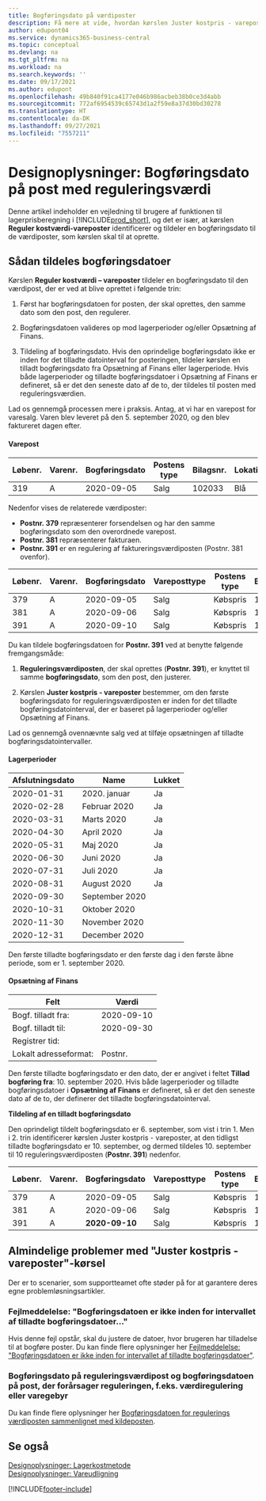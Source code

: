 ```yaml
---
title: Bogføringsdato på værdiposter
description: Få mere at vide, hvordan kørslen Juster kostpris - vareposter identificerer og tildeler en posteringsdato til de værdiposter, der er ved at blive oprettet.
author: edupont04
ms.service: dynamics365-business-central
ms.topic: conceptual
ms.devlang: na
ms.tgt_pltfrm: na
ms.workload: na
ms.search.keywords: ''
ms.date: 09/17/2021
ms.author: edupont
ms.openlocfilehash: 49b840f91ca4177e046b986acbeb38b0ce3d4abb
ms.sourcegitcommit: 772af6954539c65743d1a2f59e8a37d30bd30278
ms.translationtype: HT
ms.contentlocale: da-DK
ms.lasthandoff: 09/27/2021
ms.locfileid: "7557211"
---
```

# <a name="design-details-posting-date-on-adjustment-value-entry"></a>Designoplysninger: Bogføringsdato på post med reguleringsværdi

Denne artikel indeholder en vejledning til brugere af funktionen til lagerprisberegning i [!INCLUDE[prod_short](includes/prod_short.md)], og det er især, at kørslen **Reguler kostværdi-vareposter** identificerer og tildeler en bogføringsdato til de værdiposter, som kørslen skal til at oprette.

## <a name="how-posting-dates-are-assigned"></a>Sådan tildeles bogføringsdatoer

Kørslen **Reguler kostværdi – vareposter** tildeler en bogføringsdato til den værdipost, der er ved at blive oprettet i følgende trin:  

1. Først har bogføringsdatoen for posten, der skal oprettes, den samme dato som den post, den regulerer.  

2. Bogføringsdatoen valideres op mod lagerperioder og/eller Opsætning af Finans.  

3. Tildeling af bogføringsdato. Hvis den oprindelige bogføringsdato ikke er inden for det tilladte datointerval for posteringen, tildeler kørslen en tilladt bogføringsdato fra Opsætning af Finans eller lagerperiode. Hvis både lagerperioder og tilladte bogføringsdatoer i Opsætning af Finans er defineret, så er det den seneste dato af de to, der tildeles til posten med reguleringsværdien.  

Lad os gennemgå processen mere i praksis. Antag, at vi har en varepost for varesalg. Varen blev leveret på den 5. september 2020, og den blev faktureret dagen efter.  

#### <a name="item-ledger-entry"></a>Varepost

|Løbenr.  |Varenr.  |Bogføringsdato  |Postens type  | Bilagsnr. |Lokationskode  |Antal  |Kostbeløb (faktisk)  |Faktureret antal  |Restantal  |
|---------|---------|---------|---------|---------|---------|---------|---------|---------|---------|
|319     |A         |2020-09-05     |  Salg       |102033     |  Blå       | -1    |    -11     |-1     |    0     |

Nedenfor vises de relaterede værdiposter:

- **Postnr. 379** repræsenterer forsendelsen og har den samme bogføringsdato som den overordnede varepost.  
- **Postnr. 381** repræsenterer fakturaen.  
- **Postnr. 391** er en regulering af faktureringsværdiposten (Postnr. 381 ovenfor).  

|Løbenr.  |Varenr.  |Bogføringsdato  |Vareposttype  |Postens type  |Bilagsnr.  |Varepostløbenr.  |Lokationskode  |Varepostmængde  |Faktureret antal  |Kostbeløb (faktisk)  |Kostbeløb (forventet)  |Regulering  |Udlign.postløbenr.  |Kildespor  |
|---------|---------|---------|---------|---------|---------|---------|---------|---------|---------|--------|---------|---------|---------|---------|
|379     |  A       |    2020-09-05     |    Salg     | Købspris   | 102033        |319     | Blå        | -1       |0         |  0       |     -10   |Nr.   |0    |Salg          |
|381     |  A       |    2020-09-06     |    Salg     | Købspris   | 103022        |319     | Blå        |  0       |-1        |-10       |    10     | Nr.  |0      |       Salg   |
|391     |  A       |    2020-09-10     |    Salg     | Købspris   | 103022        |319     | Blå        |  0       |0         |-1        |    0     |Ja   |    181   | INVTADJMT   |

Du kan tildele bogføringsdatoen for **Postnr. 391** ved at benytte følgende fremgangsmåde:

1. **Reguleringsværdiposten**, der skal oprettes (**Postnr. 391**), er knyttet til samme **bogføringsdato**, som den post, den justerer.

2. Kørslen **Juster kostpris - vareposter** bestemmer, om den første bogføringsdato for reguleringsværdiposten er inden for det tilladte bogføringsdatointerval, der er baseret på lagerperioder og/eller Opsætning af Finans.  

Lad os gennemgå ovennævnte salg ved at tilføje opsætningen af tilladte bogføringsdatointervaller.  
  
#### <a name="inventory-periods"></a>Lagerperioder

|Afslutningsdato  |Name  |Lukket  |
|---------|---------|---------|
|2020-01-31     |2020. januar      |  Ja    |
|2020-02-28     |Februar 2020     |  Ja    |
|2020-03-31     |Marts 2020        |  Ja    |
|2020-04-30     |April 2020        |  Ja    |
|2020-05-31     |Maj 2020        |  Ja    |
|2020-06-30     |Juni 2020       |  Ja    |
|2020-07-31     |Juli 2020        |  Ja    |
|2020-08-31     |August 2020     |  Ja    |
|2020-09-30     |September 2020  |         |
|2020-10-31     |Oktober 2020    |         |
|2020-11-30     |November 2020   |         |
|2020-12-31     |December 2020   |         |

Den første tilladte bogføringsdato er den første dag i den første åbne periode, som er 1. september 2020.  

#### <a name="general-ledger-setup"></a>Opsætning af Finans

|Felt|Værdi  |
|---------|---------|
|Bogf. tilladt fra:  |  2020-09-10      |
|Bogf. tilladt til:    |  2020-09-30      |
|Registrer tid:       |         |
|Lokalt adresseformat:|   Postnr.      |  

Den første tilladte bogføringsdato er den dato, der er angivet i feltet **Tillad bogføring fra**: 10. september 2020. Hvis både lagerperioder og tilladte bogføringsdatoer i **Opsætning af Finans** er defineret, så er det den seneste dato af de to, der definerer det tilladte bogføringsdatointerval.  

**Tildeling af en tilladt bogføringsdato**  

Den oprindeligt tildelt bogføringsdato er 6. september, som vist i trin 1. Men i 2. trin identificerer kørslen Juster kostpris - vareposter, at den tidligst tilladte bogføringsdato er 10. september, og dermed tildeles 10. september til 10 reguleringsværdiposten (**Postnr. 391**) nedenfor.  


|Løbenr.  |Varenr.  |Bogføringsdato  |Vareposttype  |Postens type  |Bilagsnr.  |Varepostløbenr.  |Lokationskode  |Varepostmængde  |Faktureret antal  |Kostbeløb (faktisk)  |Kostbeløb (forventet)  |Regulering  |Udlign.postløbenr.  |Kildespor  |
|---------|---------|---------|---------|---------|---------|---------|---------|---------|---------|---------|---------|---------|---------|---------|
|379     |  A       |    2020-09-05     |    Salg     | Købspris   | 102033        |319     | Blå        | -1       |0         |  0       |     -10   |Nr.   |0    |Salg          |
|381     |  A       |    2020-09-06     |    Salg     | Købspris   | 103022        |319     | Blå        |  0       |-1        |-10       |    10     | Nr.  |0      |       Salg   |
|391     |  A       |    **2020-09-10**     |    Salg     | Købspris   | 103022        |319     | Blå        |  0       |0         |-1        |    0     |Ja   |    181   | INVTADJMT   |

## <a name="common-problems-with-the-adjust-cost---item-entries-batch-job"></a>Almindelige problemer med "Juster kostpris - vareposter"-kørsel

Der er to scenarier, som supportteamet ofte støder på for at garantere deres egne problemløsningsartikler.

### <a name="error-message-posting-date-is-not-within-your-range-of-allowed-posting-dates"></a>Fejlmeddelelse: "Bogføringsdatoen er ikke inden for intervallet af tilladte bogføringsdatoer..."

Hvis denne fejl opstår, skal du justere de datoer, hvor brugeren har tilladelse til at bogføre poster. Du kan finde flere oplysninger her [Fejlmeddelelse: "Bogføringsdatoen er ikke inden for intervallet af tilladte bogføringsdatoer"](design-details-inventory-adjustment-value-entry-allowed-posting-dates.md).

### <a name="posting-date-on-adjustment-value-entry-versus-posting-date-on-entry-causing-the-adjustment-such-as-revaluation-or-item-charge"></a>Bogføringsdato på reguleringsværdipost og bogføringsdatoen på post, der forårsager reguleringen, f.eks. værdiregulering eller varegebyr

Du kan finde flere oplysninger her [Bogføringsdatoen for regulerings værdiposten sammenlignet med kildeposten](design-details-inventory-adjustment-value-entry-source-entry.md).

## <a name="see-also"></a>Se også  

[Designoplysninger: Lagerkostmetode](design-details-inventory-costing.md)  
[Designoplysninger: Vareudligning](design-details-item-application.md)  

[!INCLUDE[footer-include](includes/footer-banner.md)]
